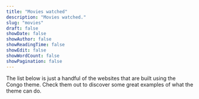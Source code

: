 ```yaml
---
title: "Movies watched"
description: "Movies watched."
slug: "movies"
draft: false
showDate: false
showAuthor: false
showReadingTime: false
showEdit: false
showWordCount: false
showPagination: false
---
```


The list below is just a handful of the websites that are built using the Congo theme. Check them out to discover some great examples of what the theme can do.
